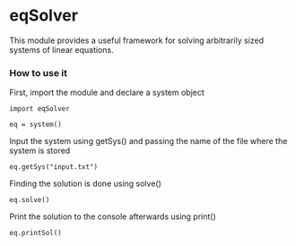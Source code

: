 # eqSolver

This module provides a useful framework for solving arbitrarily sized systems of linear equations.

### How to use it

First, import the module and declare a system object

```
import eqSolver

eq = system()
```
Input the system using getSys() and passing the name of the file where the system is stored

```
eq.getSys("input.txt")
```

Finding the solution is done using solve()

```
eq.solve()
```
Print the solution to the console afterwards using print()

```
eq.printSol()
```

